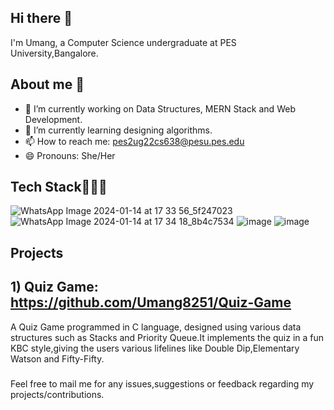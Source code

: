 ## Hi there 👋
I'm Umang, a Computer Science undergraduate at PES University,Bangalore.
<!--
**Umang8251/Umang8251** is a ✨ _special_ ✨ repository because its `README.md` (this file) appears on your GitHub profile.

Here are some ideas to get you started:
-
-->
## About me 🚀
- 🔭 I’m currently working on Data Structures, MERN Stack and Web Development.
- 🌱 I’m currently learning designing algorithms.
- 📫 How to reach me: pes2ug22cs638@pesu.pes.edu
- 😄 Pronouns: She/Her
 <!--
- 👯 I’m looking to collaborate on ...
- 🤔 I’m looking for help with ...
- 💬 Ask me about :
-->
## Tech Stack👩🏻‍💻

![WhatsApp Image 2024-01-14 at 17 33 56_5f247023](https://github.com/Umang8251/Umang8251/assets/119044894/c469d010-4959-473f-a0b4-f918142f906d)
![WhatsApp Image 2024-01-14 at 17 34 18_8b4c7534](https://github.com/Umang8251/Umang8251/assets/119044894/b6953776-4622-4948-9afb-7dbefdbaa282)
![image](https://github.com/Umang8251/Umang8251/assets/119044894/078480a8-d246-4f76-96ad-0321ff7822b4)
![image](https://github.com/Umang8251/Umang8251/assets/119044894/43ec28ca-f7fe-4df2-8efc-35c2f9202f1a)



## Projects

## 1) Quiz Game: https://github.com/Umang8251/Quiz-Game
A Quiz Game programmed in C language, designed using various data structures such as Stacks and Priority Queue.It implements the quiz in a fun KBC style,giving the users various lifelines like Double Dip,Elementary Watson and Fifty-Fifty.

 ### 
 Feel free to mail me for any issues,suggestions or feedback regarding my projects/contributions.
